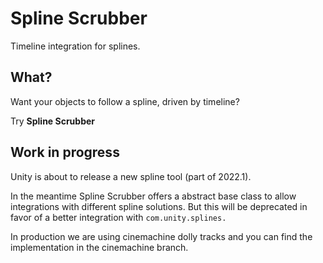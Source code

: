 # Spline Scrubber

Timeline integration for splines.

## What?

Want your objects to follow a spline, driven by timeline? 

Try **Spline Scrubber**

## Work in progress

Unity is about to release a new spline tool (part of 2022.1). 

In the meantime Spline Scrubber offers a abstract base class to allow integrations with different spline solutions.
But this will be deprecated in favor of a better integration with `com.unity.splines.`

In production we are using cinemachine dolly tracks and you can find the implementation in the cinemachine branch. 